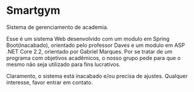 # Smartgym
Sistema de gerenciamento de academia.

Esse é um sistema Web desenvolvido com um modulo em Spring Boot(inacabado), orientado pelo professor Daves e um modulo em ASP .NET Core 2.2, orientado por Gabriel Marques.
Por se tratar de um programa com objetivos acadêmicos, o nosso grupo pede para que o mesmo não seja utilizado para fins lucrativos.

Claramento, o sistema está inacabado e/ou precisa de ajustes.
Qualquer interesse, favor entrar em contato.
